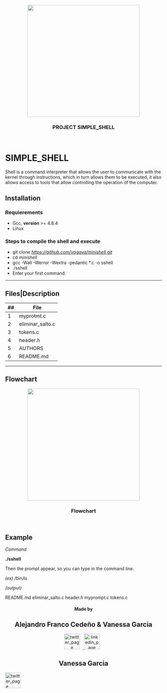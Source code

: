 <p align="center">
  <img src="https://www.holbertonschool.com/holberton-logo.png" width="360"/>
 <h3 align="center">PROJECT SIMPLE_SHELL</h3>
 <br>
 </p>
</p>

# SIMPLE_SHELL

Shell is a command interpreter that allows the user to communicate with the kernel through instructions, which in turn allows them to be executed, it also allows access to tools that allow controlling the operation of the computer.

## Installation

### Requierements

- Gcc, **version** >= 4.8.4
- Linux

### Steps to compile  the shell and execute

- git clone *https://github.com/vagava/minishell.git*
- cd *minishell*
- gcc -Wall -Werror -Wextra -pedantic *.c -o sshell
- ./sshell
- Enter your first command.

___
## Files|Description

##|File
---|---
1|myprotmt.c
2|eliminar_salto.c
3|tokens.c
4|header.h
5|AUTHORS
6|README.md
___

## Flowchart
<p align="center">
  <img src="https://ibb.co/C8WfcL1" width="360"/>
 <h3 align="center">Flowchart</h3>
 <br>
 </p>
</p>

## Example

*Command*

**./sshell**

Then the prompt appear, so you can type in the command line.

*(ex)* /bin/ls

*(output)*

README.md  eliminar_salto.c  header.h  myprompt.c  tokens.c

<p align="center">
<h4 align="center">Made by</h4>
    <h2 align="center">Alejandro Franco Cedeño & Vanessa Garcia</h2>
      <p align="center">
        <a href="https://twitter.com/afrancocedeno" target="_blank">
            <img alt="twitter_page" src="https://github.com/gedafu/readme-template/blob/master/images/twitter.png" style="float: center; margin-right: 10px" height="50" width="50">
        </a>
        <a href="https://www.linkedin.com/in/afrancocedeno/" target="_blank">
            <img alt="linkedin_page" src="https://github.com/gedafu/readme-template/blob/master/images/linkedin.png" style="float: center; margin-right: 10px" height="50"  width="50">
        </a>
	<h2 align="center">Vanessa Garcia</h2>
	<a href="https://twitter.com/Va_GaVa" target="_blank">
            <img alt="twitter_page" src="https://github.com/gedafu/readme-template/blob/master/images/twitter.png" style="float: center; margin-right: 10px" height="50" width="50">
        </a>
      </p>
</p>


